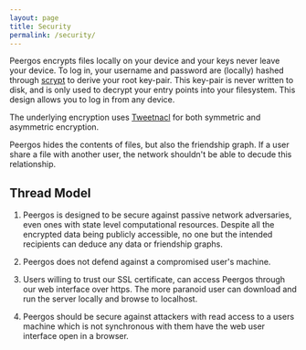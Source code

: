 ```yaml
---
layout: page
title: Security
permalink: /security/
---
```


Peergos encrypts files locally on your device and your keys never leave your device. To log in, your username and password are (locally) hashed through <a href="https://en.wikipedia.org/wiki/Scrypt">scrypt</a> to derive your root key-pair. This key-pair is never written to disk, and is only used to decrypt your entry points into your filesystem. This design allows you to log in from any device. 

The underlying encryption uses <a href="http://tweetnacl.cr.yp.to/">Tweetnacl</a> for both symmetric and asymmetric encryption. 

Peergos hides the contents of files, but also the friendship graph. If a user share a file with another user, the network shouldn't be able to decude this relationship. 

Thread Model
------------

1. Peergos is designed to be secure against passive network adversaries, even ones with state level computational resources. Despite all the encrypted data being publicly accessible, no one but the intended recipients can deduce any data or friendship graphs. 

2. Peergos does not defend against a compromised user's machine. 

3. Users willing to trust our SSL certificate, can access Peergos through our web interface over https. The more paranoid user can download and run the server locally and browse to localhost.

4. Peergos should be secure against attackers with read access to a users machine which is not synchronous with them have the web user interface open in a browser. 